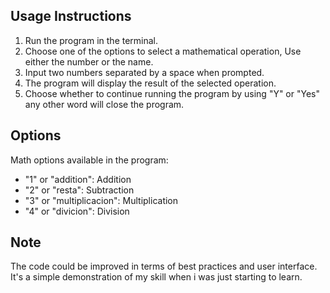## Usage Instructions
1. Run the program in the terminal.
2. Choose one of the  options to select a mathematical operation, Use either the number or the name.
3. Input two numbers separated by a space when prompted.
4. The program will display the result of the selected operation.
5. Choose whether to continue running the program by using "Y" or "Yes" any other word will close the program.

## Options
Math options available in the program:
- "1" or "addition": Addition
- "2" or "resta": Subtraction
- "3" or "multiplicacion": Multiplication
- "4" or "divicion": Division

## Note
The code could be improved in terms of best practices and user interface. It's a simple demonstration of my skill when i was just starting to learn.
